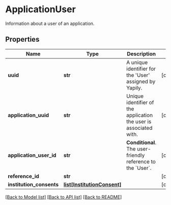# ApplicationUser

Information about a user of an application.
## Properties
Name | Type | Description | Notes
------------ | ------------- | ------------- | -------------
**uuid** | **str** | A unique identifier for the &#39;User&#39; assigned by Yapily. | [optional] 
**application_uuid** | **str** | Unique identifier of the application the user is associated with. | [optional] 
**application_user_id** | **str** | __Conditional__. The user-friendly reference to the &#x60;User&#x60;. | [optional] 
**reference_id** | **str** |  | [optional] 
**institution_consents** | [**list[InstitutionConsent]**](InstitutionConsent.md) |  | [optional] 

[[Back to Model list]](../README.md#documentation-for-models) [[Back to API list]](../README.md#documentation-for-api-endpoints) [[Back to README]](../README.md)


